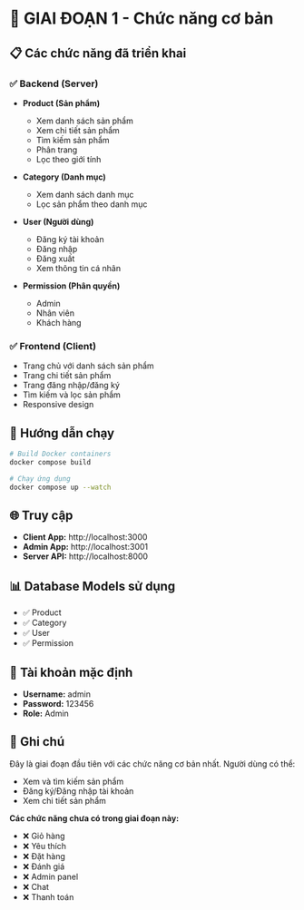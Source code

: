 # 🎯 GIAI ĐOẠN 1 - Chức năng cơ bản

## 📋 Các chức năng đã triển khai

### ✅ Backend (Server)
- **Product (Sản phẩm)**
  - Xem danh sách sản phẩm
  - Xem chi tiết sản phẩm
  - Tìm kiếm sản phẩm
  - Phân trang
  - Lọc theo giới tính
  
- **Category (Danh mục)**
  - Xem danh sách danh mục
  - Lọc sản phẩm theo danh mục

- **User (Người dùng)**
  - Đăng ký tài khoản
  - Đăng nhập
  - Đăng xuất
  - Xem thông tin cá nhân

- **Permission (Phân quyền)**
  - Admin
  - Nhân viên
  - Khách hàng

### ✅ Frontend (Client)
- Trang chủ với danh sách sản phẩm
- Trang chi tiết sản phẩm
- Trang đăng nhập/đăng ký
- Tìm kiếm và lọc sản phẩm
- Responsive design

## 🚀 Hướng dẫn chạy

```bash
# Build Docker containers
docker compose build

# Chạy ứng dụng
docker compose up --watch
```

## 🌐 Truy cập

- **Client App:** http://localhost:3000
- **Admin App:** http://localhost:3001
- **Server API:** http://localhost:8000

## 📊 Database Models sử dụng

- ✅ Product
- ✅ Category
- ✅ User
- ✅ Permission

## 🔐 Tài khoản mặc định

- **Username:** admin
- **Password:** 123456
- **Role:** Admin

## 📝 Ghi chú

Đây là giai đoạn đầu tiên với các chức năng cơ bản nhất. Người dùng có thể:
- Xem và tìm kiếm sản phẩm
- Đăng ký/Đăng nhập tài khoản
- Xem chi tiết sản phẩm

**Các chức năng chưa có trong giai đoạn này:**
- ❌ Giỏ hàng
- ❌ Yêu thích
- ❌ Đặt hàng
- ❌ Đánh giá
- ❌ Admin panel
- ❌ Chat
- ❌ Thanh toán
